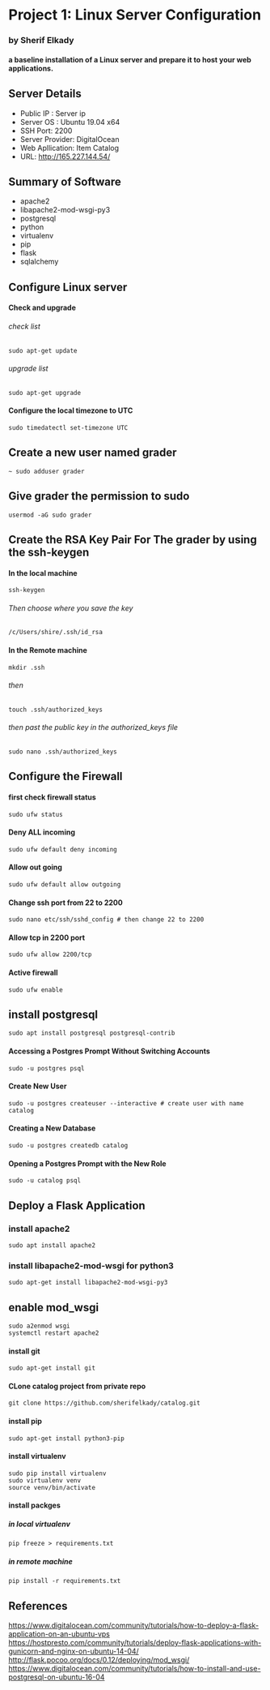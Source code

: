 # Project 1: Linux Server Configuration
### by Sherif Elkady

#### a baseline installation of a Linux server and prepare it to host your web applications.

## Server Details
* Public IP : Server ip
* Server OS : Ubuntu 19.04 x64 
* SSH Port: 2200
* Server Provider: DigitalOcean
* Web Apllication: Item Catalog
* URL: http://165.227.144.54/

## Summary of Software
* apache2
* libapache2-mod-wsgi-py3
* postgresql
* python
* virtualenv
* pip
* flask
* sqlalchemy


## Configure Linux server

#### Check and upgrade
###### check list 
``` 
sudo apt-get update 
```
###### upgrade list 
```
sudo apt-get upgrade
```
#### Configure the local timezone to UTC
``` 
sudo timedatectl set-timezone UTC
```


## Create a new user named grader
```
~ sudo adduser grader
```
## Give grader the permission to sudo
```
usermod -aG sudo grader 
```

## Create the RSA Key Pair For The grader by using the ssh-keygen
#### In the local machine
```
ssh-keygen 
```
###### Then choose where you save the key
```
/c/Users/shire/.ssh/id_rsa
```
#### In the Remote  machine
```
mkdir .ssh
```
###### then 
```
touch .ssh/authorized_keys
```
###### then past the public key in the authorized_keys file
```
sudo nano .ssh/authorized_keys
```

## Configure the Firewall 
#### first check firewall status
```
sudo ufw status
```
#### Deny ALL incoming
```
sudo ufw default deny incoming
```
#### Allow out going
```
sudo ufw default allow outgoing
```
#### Change ssh port from 22 to 2200
```
sudo nano etc/ssh/sshd_config # then change 22 to 2200
```
#### Allow tcp in 2200 port 
```
sudo ufw allow 2200/tcp
```
#### Active firewall
```
sudo ufw enable
```
## install postgresql
```
sudo apt install postgresql postgresql-contrib
```
#### Accessing a Postgres Prompt Without Switching Accounts
```
sudo -u postgres psql
```
#### Create New User
```
sudo -u postgres createuser --interactive # create user with name catalog
```
#### Creating a New Database
```
sudo -u postgres createdb catalog
```
#### Opening a Postgres Prompt with the New Role
```
sudo -u catalog psql
```
## Deploy a Flask Application
### install apache2
```
sudo apt install apache2
```
### install libapache2-mod-wsgi for python3
```
sudo apt-get install libapache2-mod-wsgi-py3
```

## enable mod_wsgi
```
sudo a2enmod wsgi
systemctl restart apache2 
```

#### install git 
```
sudo apt-get install git
```
#### CLone catalog project from private repo
```
git clone https://github.com/sherifelkady/catalog.git

```
#### install pip 
```
sudo apt-get install python3-pip 
```
#### install virtualenv 
```
sudo pip install virtualenv 
sudo virtualenv venv 
source venv/bin/activate

```


#### install packges
##### in local virtualenv 
```
pip freeze > requirements.txt
```
##### in remote machine
```
pip install -r requirements.txt
```


## References

https://www.digitalocean.com/community/tutorials/how-to-deploy-a-flask-application-on-an-ubuntu-vps
https://hostpresto.com/community/tutorials/deploy-flask-applications-with-gunicorn-and-nginx-on-ubuntu-14-04/
http://flask.pocoo.org/docs/0.12/deploying/mod_wsgi/
https://www.digitalocean.com/community/tutorials/how-to-install-and-use-postgresql-on-ubuntu-16-04